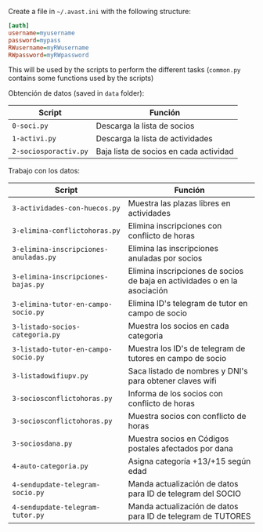 Create a file in `~/.avast.ini` with the following structure:

```ini
[auth]
username=myusername
password=mypass
RWusername=myRWusername
RWpassword=myRWpassword
```

This will be used by the scripts to perform the different tasks (`common.py` contains some functions used by the scripts)

Obtención de datos (saved in `data` folder):

| Script                | Función                                |
| --------------------- | -------------------------------------- |
| `0-soci.py`           | Descarga la lista de socios            |
| `1-activi.py`         | Descarga la lista de actividades       |
| `2-sociosporactiv.py` | Baja lista de socios en cada actividad |

Trabajo con los datos:

| Script                                | Función                                                                   |
| ------------------------------------- | ------------------------------------------------------------------------- |
| `3-actividades-con-huecos.py`         | Muestra las plazas libres en actividades                                  |
| `3-elimina-conflictohoras.py`         | Elimina inscripciones con conflicto de horas                              |
| `3-elimina-inscripciones-anuladas.py` | Elimina las inscripciones anuladas por socios                             |
| `3-elimina-inscripciones-bajas.py`    | Elimina inscripciones de socios de baja en actividades o en la asociación |
| `3-elimina-tutor-en-campo-socio.py`   | Elimina ID's telegram de tutor en campo de socio                          |
| `3-listado-socios-categoria.py`       | Muestra los socios en cada categoria                                      |
| `3-listado-tutor-en-campo-socio.py`   | Muestra los ID's de telegram de tutores en campo de socio                 |
| `3-listadowifiupv.py`                 | Saca listado de nombres y DNI's para obtener claves wifi                  |
| `3-sociosconflictohoras.py`           | Informa de los socios con conflicto de horas                              |
| `3-sociosconflictohoras.py`           | Muestra socios con conflicto de horas                                     |
| `3-sociosdana.py`                     | Muestra socios en Códigos postales afectados por dana                     |
| `4-auto-categoria.py`                 | Asigna categoría +13/+15 según edad                                       |
| `4-sendupdate-telegram-socio.py`      | Manda actualización de datos para ID de telegram del SOCIO                |
| `4-sendupdate-telegram-tutor.py`      | Manda actualización de datos para ID de telegram de TUTORES               |
